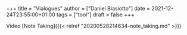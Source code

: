+++
title = "Vialogues"
author = ["Daniel Biasiotto"]
date = 2021-12-24T23:55:00+01:00
tags = ["tool"]
draft = false
+++

Video [Note Taking]({{< relref "20200528214634-note_taking.md" >}})
